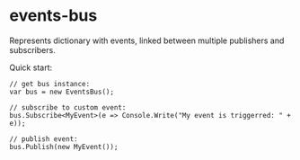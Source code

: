 # events-bus
Represents dictionary with events, linked between multiple publishers and subscribers.

Quick start:

	// get bus instance:
	var bus = new EventsBus();
	
	// subscribe to custom event:
	bus.Subscribe<MyEvent>(e => Console.Write("My event is triggerred: " + e));
	
	// publish event:
	bus.Publish(new MyEvent());
